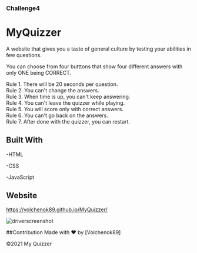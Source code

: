 
### Challenge4

# MyQuizzer

A website that gives you a taste of general culture by testing your abilities in few questions.

You can choose from four butttons that show four different answers with only ONE being CORRECT.

Rule 1. There will be 20 seconds per question.<br>
Rule 2. You can't change the answers.<br>
Rule 3. When time is up, you can't keep answering.<br>
Rule 4. You can't leave the quizzer while playing.<br>
Rule 5. You will score only with correct answers.<br>
Rule 6. You can't go back on the answers.<br>
Rule 7. After done with the quizzer, you can restart.<br>



## Built With

-HTML

-CSS

-JavaScript

## Website

https://volchenok89.github.io/MyQuizzer/

![driverscreenshot](https://user-images.githubusercontent.com/77917594/123384329-1e24f700-d549-11eb-984f-ecf67e7273fd.png)




##Contribution
Made with ❤️ by [Volchenok89]

©️2021 My Quizzer

